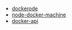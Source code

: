 - [dockerode](https://github.com/apocas/dockerode)
- [node-docker-machine](https://github.com/vweevers/node-docker-machine)
- [docker-api](https://github.com/AgustinCB/docker-api)
